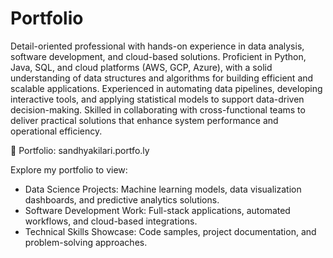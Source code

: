 # Portfolio

Detail-oriented professional with hands-on experience in data analysis, software development, and cloud-based solutions. Proficient in Python, Java, SQL, and cloud platforms (AWS, GCP, Azure), with a solid understanding of data structures and algorithms for building efficient and scalable applications. Experienced in automating data pipelines, developing interactive tools, and applying statistical models to support data-driven decision-making. Skilled in collaborating with cross-functional teams to deliver practical solutions that enhance system performance and operational efficiency.

🔗 Portfolio: sandhyakilari.portfo.ly

Explore my portfolio to view:

- Data Science Projects: Machine learning models, data visualization dashboards, and predictive analytics solutions.
- Software Development Work: Full-stack applications, automated workflows, and cloud-based integrations.
- Technical Skills Showcase: Code samples, project documentation, and problem-solving approaches.
